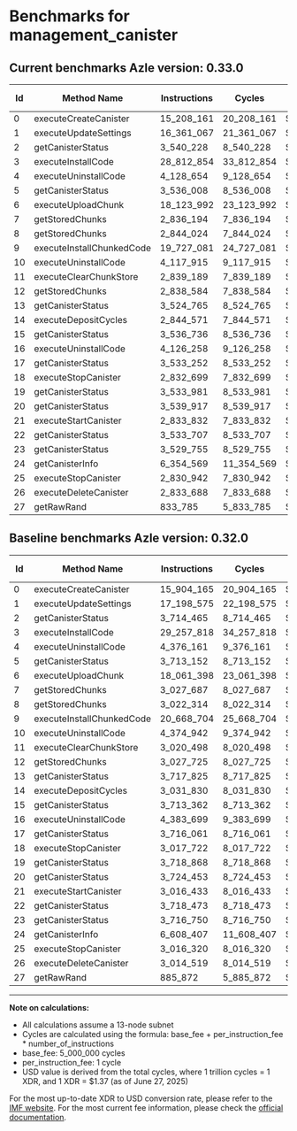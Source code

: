 # Benchmarks for management_canister

## Current benchmarks Azle version: 0.33.0
| Id | Method Name | Instructions | Cycles | USD | USD/Million Calls | Change |
|-----------|-------------|------------|--------|-----|--------------|-------|
| 0 | executeCreateCanister | 15_208_161 | 20_208_161 | $0.0000276852 | $27.68 | <font color="green">-696_004</font> |
| 1 | executeUpdateSettings | 16_361_067 | 21_361_067 | $0.0000292647 | $29.26 | <font color="green">-837_508</font> |
| 2 | getCanisterStatus | 3_540_228 | 8_540_228 | $0.0000117001 | $11.70 | <font color="green">-174_237</font> |
| 3 | executeInstallCode | 28_812_854 | 33_812_854 | $0.0000463236 | $46.32 | <font color="green">-444_964</font> |
| 4 | executeUninstallCode | 4_128_654 | 9_128_654 | $0.0000125063 | $12.50 | <font color="green">-247_507</font> |
| 5 | getCanisterStatus | 3_536_008 | 8_536_008 | $0.0000116943 | $11.69 | <font color="green">-177_144</font> |
| 6 | executeUploadChunk | 18_123_992 | 23_123_992 | $0.0000316799 | $31.67 | <font color="red">+62_594</font> |
| 7 | getStoredChunks | 2_836_194 | 7_836_194 | $0.0000107356 | $10.73 | <font color="green">-191_493</font> |
| 8 | getStoredChunks | 2_844_024 | 7_844_024 | $0.0000107463 | $10.74 | <font color="green">-178_290</font> |
| 9 | executeInstallChunkedCode | 19_727_081 | 24_727_081 | $0.0000338761 | $33.87 | <font color="green">-941_623</font> |
| 10 | executeUninstallCode | 4_117_915 | 9_117_915 | $0.0000124915 | $12.49 | <font color="green">-257_027</font> |
| 11 | executeClearChunkStore | 2_839_189 | 7_839_189 | $0.0000107397 | $10.73 | <font color="green">-181_309</font> |
| 12 | getStoredChunks | 2_838_584 | 7_838_584 | $0.0000107389 | $10.73 | <font color="green">-189_141</font> |
| 13 | getCanisterStatus | 3_524_765 | 8_524_765 | $0.0000116789 | $11.67 | <font color="green">-193_060</font> |
| 14 | executeDepositCycles | 2_844_571 | 7_844_571 | $0.0000107471 | $10.74 | <font color="green">-187_259</font> |
| 15 | getCanisterStatus | 3_536_736 | 8_536_736 | $0.0000116953 | $11.69 | <font color="green">-176_626</font> |
| 16 | executeUninstallCode | 4_126_258 | 9_126_258 | $0.0000125030 | $12.50 | <font color="green">-257_441</font> |
| 17 | getCanisterStatus | 3_533_252 | 8_533_252 | $0.0000116906 | $11.69 | <font color="green">-182_809</font> |
| 18 | executeStopCanister | 2_832_699 | 7_832_699 | $0.0000107308 | $10.73 | <font color="green">-185_023</font> |
| 19 | getCanisterStatus | 3_533_981 | 8_533_981 | $0.0000116916 | $11.69 | <font color="green">-184_887</font> |
| 20 | getCanisterStatus | 3_539_917 | 8_539_917 | $0.0000116997 | $11.69 | <font color="green">-184_536</font> |
| 21 | executeStartCanister | 2_833_832 | 7_833_832 | $0.0000107323 | $10.73 | <font color="green">-182_601</font> |
| 22 | getCanisterStatus | 3_533_707 | 8_533_707 | $0.0000116912 | $11.69 | <font color="green">-184_766</font> |
| 23 | getCanisterStatus | 3_529_755 | 8_529_755 | $0.0000116858 | $11.68 | <font color="green">-186_995</font> |
| 24 | getCanisterInfo | 6_354_569 | 11_354_569 | $0.0000155558 | $15.55 | <font color="green">-253_838</font> |
| 25 | executeStopCanister | 2_830_942 | 7_830_942 | $0.0000107284 | $10.72 | <font color="green">-185_378</font> |
| 26 | executeDeleteCanister | 2_833_688 | 7_833_688 | $0.0000107322 | $10.73 | <font color="green">-180_831</font> |
| 27 | getRawRand | 833_785 | 5_833_785 | $0.0000079923 | $7.99 | <font color="green">-52_087</font> |

## Baseline benchmarks Azle version: 0.32.0
| Id | Method Name | Instructions | Cycles | USD | USD/Million Calls |
|-----------|-------------|------------|--------|-----|--------------|
| 0 | executeCreateCanister | 15_904_165 | 20_904_165 | $0.0000286387 | $28.63 |
| 1 | executeUpdateSettings | 17_198_575 | 22_198_575 | $0.0000304120 | $30.41 |
| 2 | getCanisterStatus | 3_714_465 | 8_714_465 | $0.0000119388 | $11.93 |
| 3 | executeInstallCode | 29_257_818 | 34_257_818 | $0.0000469332 | $46.93 |
| 4 | executeUninstallCode | 4_376_161 | 9_376_161 | $0.0000128453 | $12.84 |
| 5 | getCanisterStatus | 3_713_152 | 8_713_152 | $0.0000119370 | $11.93 |
| 6 | executeUploadChunk | 18_061_398 | 23_061_398 | $0.0000315941 | $31.59 |
| 7 | getStoredChunks | 3_027_687 | 8_027_687 | $0.0000109979 | $10.99 |
| 8 | getStoredChunks | 3_022_314 | 8_022_314 | $0.0000109906 | $10.99 |
| 9 | executeInstallChunkedCode | 20_668_704 | 25_668_704 | $0.0000351661 | $35.16 |
| 10 | executeUninstallCode | 4_374_942 | 9_374_942 | $0.0000128437 | $12.84 |
| 11 | executeClearChunkStore | 3_020_498 | 8_020_498 | $0.0000109881 | $10.98 |
| 12 | getStoredChunks | 3_027_725 | 8_027_725 | $0.0000109980 | $10.99 |
| 13 | getCanisterStatus | 3_717_825 | 8_717_825 | $0.0000119434 | $11.94 |
| 14 | executeDepositCycles | 3_031_830 | 8_031_830 | $0.0000110036 | $11.00 |
| 15 | getCanisterStatus | 3_713_362 | 8_713_362 | $0.0000119373 | $11.93 |
| 16 | executeUninstallCode | 4_383_699 | 9_383_699 | $0.0000128557 | $12.85 |
| 17 | getCanisterStatus | 3_716_061 | 8_716_061 | $0.0000119410 | $11.94 |
| 18 | executeStopCanister | 3_017_722 | 8_017_722 | $0.0000109843 | $10.98 |
| 19 | getCanisterStatus | 3_718_868 | 8_718_868 | $0.0000119448 | $11.94 |
| 20 | getCanisterStatus | 3_724_453 | 8_724_453 | $0.0000119525 | $11.95 |
| 21 | executeStartCanister | 3_016_433 | 8_016_433 | $0.0000109825 | $10.98 |
| 22 | getCanisterStatus | 3_718_473 | 8_718_473 | $0.0000119443 | $11.94 |
| 23 | getCanisterStatus | 3_716_750 | 8_716_750 | $0.0000119419 | $11.94 |
| 24 | getCanisterInfo | 6_608_407 | 11_608_407 | $0.0000159035 | $15.90 |
| 25 | executeStopCanister | 3_016_320 | 8_016_320 | $0.0000109824 | $10.98 |
| 26 | executeDeleteCanister | 3_014_519 | 8_014_519 | $0.0000109799 | $10.97 |
| 27 | getRawRand | 885_872 | 5_885_872 | $0.0000080636 | $8.06 |



---

**Note on calculations:**
- All calculations assume a 13-node subnet
- Cycles are calculated using the formula: base_fee + per_instruction_fee \* number_of_instructions
- base_fee: 5_000_000 cycles
- per_instruction_fee: 1 cycle
- USD value is derived from the total cycles, where 1 trillion cycles = 1 XDR, and 1 XDR = $1.37 (as of June 27, 2025)

For the most up-to-date XDR to USD conversion rate, please refer to the [IMF website](https://www.imf.org/external/np/fin/data/rms_sdrv.aspx).
For the most current fee information, please check the [official documentation](https://internetcomputer.org/docs/references/cycles-cost-formulas).